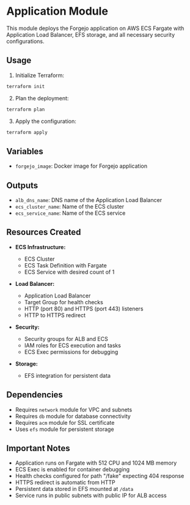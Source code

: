 # Application Module

This module deploys the Forgejo application on AWS ECS Fargate with Application Load Balancer, EFS storage, and all necessary security configurations.

## Usage

1. Initialize Terraform:
```bash
terraform init
```

2. Plan the deployment:
```bash
terraform plan
```

3. Apply the configuration:
```bash
terraform apply
```

## Variables

- `forgejo_image`: Docker image for Forgejo application

## Outputs

- `alb_dns_name`: DNS name of the Application Load Balancer
- `ecs_cluster_name`: Name of the ECS cluster
- `ecs_service_name`: Name of the ECS service

## Resources Created

- **ECS Infrastructure:**
  - ECS Cluster
  - ECS Task Definition with Fargate
  - ECS Service with desired count of 1
  
- **Load Balancer:**
  - Application Load Balancer
  - Target Group for health checks
  - HTTP (port 80) and HTTPS (port 443) listeners
  - HTTP to HTTPS redirect
  
- **Security:**
  - Security groups for ALB and ECS
  - IAM roles for ECS execution and tasks
  - ECS Exec permissions for debugging
  
- **Storage:**
  - EFS integration for persistent data

## Dependencies

- Requires `network` module for VPC and subnets
- Requires `db` module for database connectivity
- Requires `acm` module for SSL certificate
- Uses `efs` module for persistent storage

## Important Notes

- Application runs on Fargate with 512 CPU and 1024 MB memory
- ECS Exec is enabled for container debugging
- Health checks configured for path "/fake" expecting 404 response
- HTTPS redirect is automatic from HTTP
- Persistent data stored in EFS mounted at `/data`
- Service runs in public subnets with public IP for ALB access
